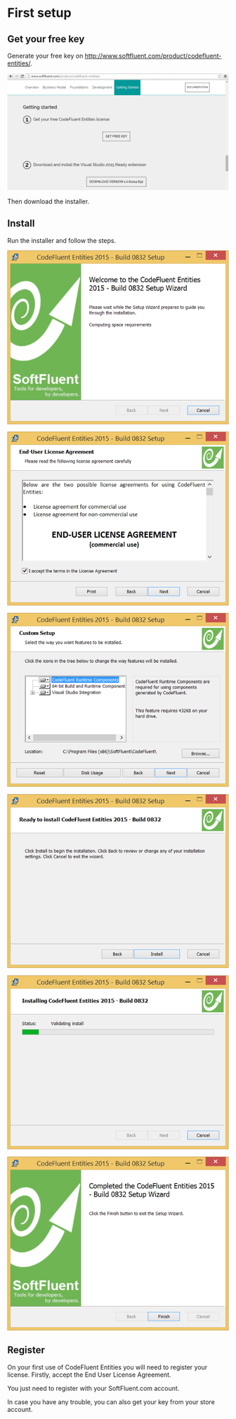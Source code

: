 # First setup

## Get your free key

Generate your free key on http://www.softfluent.com/product/codefluent-entities/.

![](img/first-setup/first-setup-01.png)

Then download the installer.

## Install

Run the installer and follow the steps.

![](img/first-setup/first-setup-02.png)

![](img/first-setup/first-setup-03.png)

![](img/first-setup/first-setup-04.png)

![](img/first-setup/first-setup-05.png)

![](img/first-setup/first-setup-06.png)

![](img/first-setup/first-setup-07.png)


## Register

On your first use of CodeFluent Entities you will need to register your license. Firstly, accept the End User License Agreement.



You just need to register with your SoftFluent.com account.

In case you have any trouble, you can also get your key from your store account.

